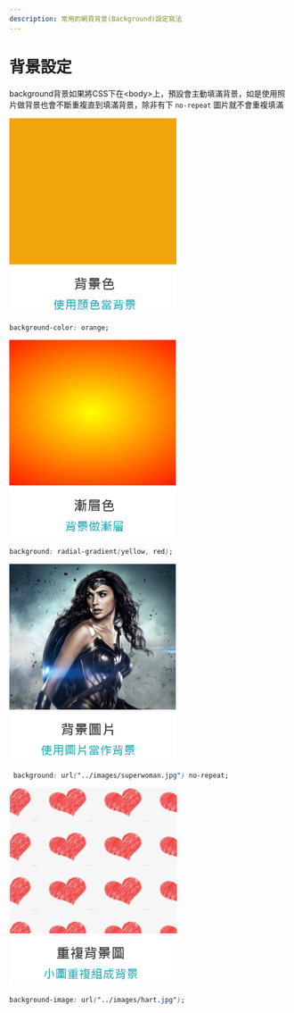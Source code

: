 ```yaml
---
description: 常用的網頁背景(Background)設定寫法
---
```


# 背景設定

background背景如果將CSS下在&lt;body&gt;上，預設會主動填滿背景，如是使用照片做背景也會不斷重複直到填滿背景，除非有下 `no-repeat` 圖片就不會重複填滿

![](.gitbook/assets/image%20%2814%29.png)

```css
background-color: orange;
```

![](.gitbook/assets/image%20%286%29.png)

```css
background: radial-gradient(yellow, red);
```

![](.gitbook/assets/image%20%2823%29.png)

```css
 background: url("../images/superwoman.jpg") no-repeat;
```

![](.gitbook/assets/image%20%2822%29.png)

```css
background-image: url("../images/hart.jpg");
```

